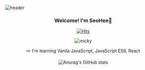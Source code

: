 

![header](https://capsule-render.vercel.app/api?type=Waving&color=gradient&height=300&section=header&text=HeeHee%20World&fontSize=90)

<div align="center">
  
### Welcome! I'm SeoHee👋
  
[![Hits](https://hits.seeyoufarm.com/api/count/incr/badge.svg?url=https%3A%2F%2Fgithub.com%2FHan-seohee&count_bg=%23FF8DA5&title_bg=%23FFCEEC&icon=furrynetwork.svg&icon_color=%23E7E7E7&title=hits&edge_flat=false)](https://hits.Han-seohee.com)   
  
![micky](https://user-images.githubusercontent.com/86407453/189789062-27fccea2-510c-4cda-99e8-d09744b5044b.gif)

✏️ I'm learning Vanila JavaScript, JavaScript ES6, React

![Anurag's GitHub stats](https://github-readme-stats.vercel.app/api?username=Han-seohee&show_icons=true&theme=gruvbox)
     
</div>



<!--
**Han-seohee/Han-seohee** is a ✨ _special_ ✨ repository because its `README.md` (this file) appears on your GitHub profile.

Here are some ideas to get you started:

- 🔭 I’m currently working on ...
- 🌱 I’m currently learning ...
- 👯 I’m looking to collaborate on ...
- 🤔 I’m looking for help with ...
- 💬 Ask me about ...
- 📫 How to reach me: ...
- 😄 Pronouns: ...
- ⚡ Fun fact: ...
-->
